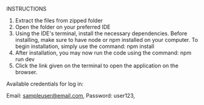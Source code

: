 INSTRUCTIONS

1. Extract the files from zipped folder
2. Open the folder on your preferred IDE
3. Using the IDE's terminal, install the necessary dependencies. Before installing, make sure to have node or npm installed on your computer. To begin installation, simply use the command: npm install
4. After installation, you may now run the code using the command: npm run dev
5. Click the link given on the terminal to open the application on the browser.

Available credentials for log in:

Email: sampleuser@email.com,
Password: user123,
